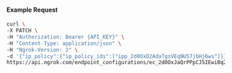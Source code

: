 <!-- Code generated for API Clients. DO NOT EDIT. -->

#### Example Request

```bash
curl \
-X PATCH \
-H "Authorization: Bearer {API_KEY}" \
-H "Content-Type: application/json" \
-H "Ngrok-Version: 2" \
-d '{"ip_policy":{"ip_policy_ids":["ipp_2d0OxD2AdaTgsVEqNU57jbHj6ws"]}}' \
https://api.ngrok.com/endpoint_configurations/ec_2d0OxJaQrPPpCJ5IEwiBq2tQwTI
```
